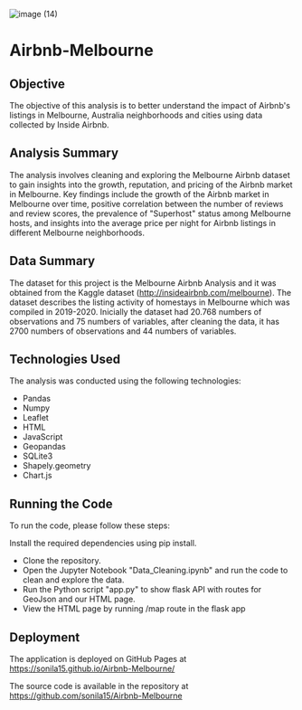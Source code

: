 ![image (14)](https://user-images.githubusercontent.com/118692087/233442360-adca0f70-22fd-4a86-b44d-d2eb88822c7a.png)


# Airbnb-Melbourne
## Objective
The objective of this analysis is to better understand the impact of Airbnb's listings in Melbourne, Australia neighborhoods and cities using data collected by Inside Airbnb.

## Analysis Summary
The analysis involves cleaning and exploring the Melbourne Airbnb dataset to gain insights into the growth, reputation, and pricing of the Airbnb market in Melbourne. Key findings include the growth of the Airbnb market in Melbourne over time, positive correlation between the number of reviews and review scores, the prevalence of "Superhost" status among Melbourne hosts, and insights into the average price per night for Airbnb listings in different Melbourne neighborhoods.

## Data Summary
The dataset for this project is the Melbourne Airbnb Analysis and it was obtained from the Kaggle dataset (http://insideairbnb.com/melbourne). The dataset describes the listing activity of homestays in Melbourne which was compiled in 2019-2020. Inicially the dataset had 20.768 numbers of observations and 75 numbers of variables, after cleaning the data, it has 2700 numbers of observations and 44 numbers of variables.

## Technologies Used
The analysis was conducted using the following technologies:

- Pandas
- Numpy
- Leaflet
- HTML
- JavaScript
- Geopandas
- SQLite3
- Shapely.geometry
- Chart.js

## Running the Code
To run the code, please follow these steps:

Install the required dependencies using pip install.
- Clone the repository.
- Open the Jupyter Notebook "Data_Cleaning.ipynb" and run the code to clean and explore the data.
- Run the Python script "app.py" to show flask API with routes for GeoJson and our HTML page.
- View the HTML page by running /map route in the flask app

## Deployment
The application is deployed on GitHub Pages at https://sonila15.github.io/Airbnb-Melbourne/ 

The source code is available in the repository at https://github.com/sonila15/Airbnb-Melbourne

